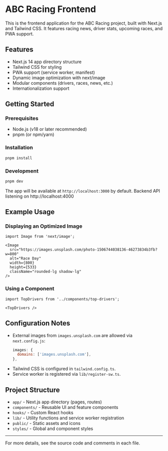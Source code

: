 # ABC Racing Frontend

This is the frontend application for the ABC Racing project, built with Next.js and Tailwind CSS. It features racing news, driver stats, upcoming races, and PWA support.

## Features
- Next.js 14 app directory structure
- Tailwind CSS for styling
- PWA support (service worker, manifest)
- Dynamic image optimization with next/image
- Modular components (drivers, races, news, etc.)
- Internationalization support

## Getting Started

### Prerequisites
- Node.js (v18 or later recommended)
- pnpm (or npm/yarn)

### Installation
```bash
pnpm install
```

### Development
```bash
pnpm dev
```

The app will be available at `http://localhost:3000` by default.
Backend API listening on http://localhost:4000   
## Example Usage

### Displaying an Optimized Image
```tsx
import Image from 'next/image';

<Image
  src="https://images.unsplash.com/photo-1506744038136-46273834b3fb?w=800"
  alt="Race Day"
  width={800}
  height={533}
  className="rounded-lg shadow-lg"
/>
```

### Using a Component
```tsx
import TopDrivers from '../components/top-drivers';

<TopDrivers />
```

## Configuration Notes
- External images from `images.unsplash.com` are allowed via `next.config.js`:
  ```js
  images: {
    domains: ['images.unsplash.com'],
  },
  ```
- Tailwind CSS is configured in `tailwind.config.ts`.
- Service worker is registered via `lib/register-sw.ts`.

## Project Structure
- `app/` - Next.js app directory (pages, routes)
- `components/` - Reusable UI and feature components
- `hooks/` - Custom React hooks
- `lib/` - Utility functions and service worker registration
- `public/` - Static assets and icons
- `styles/` - Global and component styles

---

For more details, see the source code and comments in each file.
